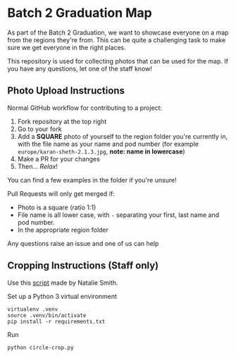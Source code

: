 # Batch 2 Graduation Map

As part of the Batch 2 Graduation, we want to showcase everyone on a map from the regions they're from. This can be quite a challenging task to make sure we get everyone in the right places.

This repository is used for collecting photos that can be used for the map. If you have any questions, let one of the staff know!

## Photo Upload Instructions

Normal GitHub workflow for contributing to a project:

1. Fork repository at the top right
1. Go to your fork
1. Add a **SQUARE** photo of yourself to the region folder you're currently in, with the file name as your name and pod number (for example `europe/karan-sheth-2.1.3.jpg`, **note: name in lowercase**)
1. Make a PR for your changes
1. Then... *Relax*!

You can find a few examples in the folder if you're unsure!

Pull Requests will only get merged if:
- Photo is a square (ratio 1:1)
- File name is all lower case, with `-` separating your first, last name and pod number.
- In the appropriate region folder


Any questions raise an issue and one of us can help

## Cropping Instructions (Staff only)

Use this [script](https://github.com/MLH-Fellowship/batch-1-photos/blob/main/circle-crop.py) made by Natalie Smith.

Set up a Python 3 virtual environment
```
virtualenv .venv
source .venv/bin/activate
pip install -r requirements.txt
```

Run
```
python circle-crop.py
```
